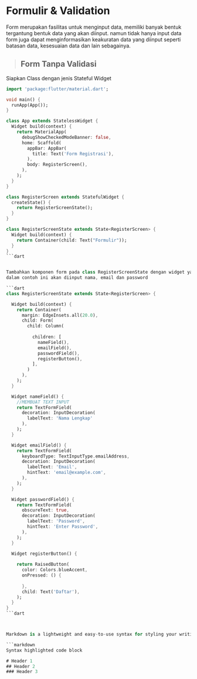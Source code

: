 # Formulir & Validation

Form merupakan fasilitas untuk menginput data, memiliki banyak bentuk tergantung bentuk data yang akan diinput. namun tidak hanya input data form juga dapat menginformasikan keakuratan data yang diinput seperti batasan data, kesesuaian data dan lain sebagainya.

>## Form Tanpa Validasi

Siapkan Class dengan jenis Stateful Widget 
```dart
import 'package:flutter/material.dart';

void main() {
  runApp(App());
}

class App extends StatelessWidget {
  Widget build(context) {
    return MaterialApp(
      debugShowCheckedModeBanner: false,
      home: Scaffold(
        appBar: AppBar(
          title: Text('Form Registrasi'),
        ),
        body: RegisterScreen(),
      ),
    );
  }
}

class RegisterScreen extends StatefulWidget {
  createState() {
    return RegisterScreenState();
  }
}

class RegisterScreenState extends State<RegisterScreen> {
  Widget build(context) {
    return Container(child: Text("Formulir"));
  }
}
```dart


Tambahkan komponen form pada class RegisterScreenState dengan widget yang diperlukan
dalam contoh ini akan diinput nama, email dan password

```dart
class RegisterScreenState extends State<RegisterScreen> {

  Widget build(context) {
    return Container(
      margin: EdgeInsets.all(20.0),
      child: Form( 
        child: Column( 
          
          children: [
            nameField(),
            emailField(),
            passwordField(),
            registerButton(),
          ],
        )
      ),
    );
  }

  Widget nameField() {
    //MEMBUAT TEXT INPUT 
    return TextFormField(
      decoration: InputDecoration(
        labelText: 'Nama Lengkap' 
      ),
    );
  }

  Widget emailField() {
    return TextFormField(
      keyboardType: TextInputType.emailAddress, 
      decoration: InputDecoration(
        labelText: 'Email',
        hintText: 'email@example.com',
      ),
    );
  }

  Widget passwordField() {
    return TextFormField(
      obscureText: true, 
      decoration: InputDecoration(
        labelText: 'Password',
        hintText: 'Enter Password',
      ),
    );
  }

  Widget registerButton() {
   
    return RaisedButton(
      color: Colors.blueAccent,
      onPressed: () {
      
      },
      child: Text('Daftar'), 
    );
  }
}
```dart



Markdown is a lightweight and easy-to-use syntax for styling your writing. It includes conventions for

```markdown
Syntax highlighted code block

# Header 1
## Header 2
### Header 3


```


